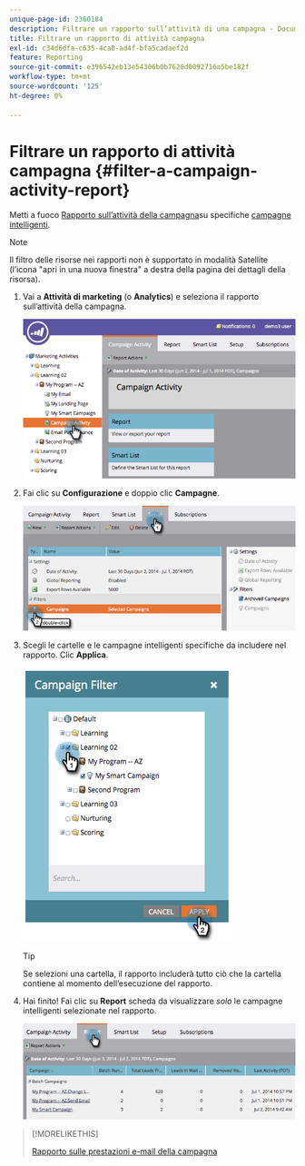 ```yaml
---
unique-page-id: 2360184
description: Filtrare un rapporto sull’attività di una campagna - Documentazione di Marketo - Documentazione del prodotto
title: Filtrare un rapporto di attività campagna
exl-id: c34d6dfa-c635-4ca8-ad4f-bfa5cadaef2d
feature: Reporting
source-git-commit: e396542eb13e54306b0b7620d0092716a5be182f
workflow-type: tm+mt
source-wordcount: '125'
ht-degree: 0%

---
```


# Filtrare un rapporto di attività campagna {#filter-a-campaign-activity-report}

Metti a fuoco [Rapporto sull’attività della campagna](/help/marketo/product-docs/reporting/basic-reporting/report-types/campaign-activity-report.md)su specifiche [campagne intelligenti](/help/marketo/product-docs/core-marketo-concepts/smart-campaigns/creating-a-smart-campaign/understanding-batch-and-trigger-smart-campaigns.md).

>[!NOTE]
>
>Il filtro delle risorse nei rapporti non è supportato in modalità Satellite (l’icona &quot;apri in una nuova finestra&quot; a destra della pagina dei dettagli della risorsa).

1. Vai a **Attività di marketing** (o **Analytics**) e seleziona il rapporto sull’attività della campagna.

   ![](assets/image2014-9-16-16-3a13-3a56.png)

1. Fai clic su **Configurazione** e doppio clic **Campagne**.

   ![](assets/image2014-9-16-16-3a14-3a1.png)

1. Scegli le cartelle e le campagne intelligenti specifiche da includere nel rapporto. Clic **Applica**.

   ![](assets/image2014-9-16-16-3a14-3a11.png)

   >[!TIP]
   >
   >Se selezioni una cartella, il rapporto includerà tutto ciò che la cartella contiene al momento dell’esecuzione del rapporto.

1. Hai finito! Fai clic su **Report** scheda da visualizzare _solo_ le campagne intelligenti selezionate nel rapporto.

   ![](assets/image2014-9-16-16-3a14-3a32.png)

>[!MORELIKETHIS]
>
>[Rapporto sulle prestazioni e-mail della campagna](/help/marketo/product-docs/reporting/basic-reporting/report-types/campaign-email-performance-report.md)

